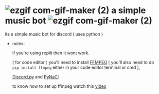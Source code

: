 #  ![ezgif com-gif-maker (2)](https://user-images.githubusercontent.com/90879002/143177564-1c5b816d-ae51-4cae-bd92-853c292ca0a8.gif) a simple music bot ![ezgif com-gif-maker (2)](https://user-images.githubusercontent.com/90879002/143177577-60f6d743-aabe-4529-ac2b-c4259cb6a140.gif)


its a simple music bot for discord ( uses python ) 

- notes:

  if you're using replit then it wont work.

  ( for code editor ) you'll need to install 
  [FFMPEG](https://ffmpeg.org/) [ you'll also need to do `pip install ffmpeg` either in your code editor terminal or cmd ], 
  
  [Discord.py](https://pypi.org/project/discord.py/) and [PyNaCl](https://pypi.org/project/PyNaCl/)
  
  
  to know how to set up ffmpeg watch this [video](https://youtube.com/clip/UgkxHdOvY_jg9NaRKHGw58nxRjAjrzOVExzA) 









